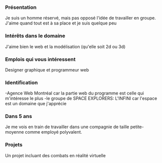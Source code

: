 ### Présentation
Je suis un homme réservé, mais pas opposé  l'idée de travailler en groupe. J'aime quand tout est à sa place et je suis quelque peu

### Intérêts dans le domaine
J'aime bien le web et la modélisation (qu'elle soit 2d ou 3d)

### Emplois qui vous intéressent
Designer graphique et programmeur web

### Identification
-Agence Web Montréal car la partie web du programme est celle qui m'intéresse le plus
-le groupe de SPACE EXPLORERS: L'INFINI car l'espace est un domaine que j'apprécie

### Dans 5 ans
Je me vois en train de travailler dans une compagnie de taille petite-moyenne comme employé polyvalent.

### Projets
Un projet incluant des combats en réalité virtuelle
